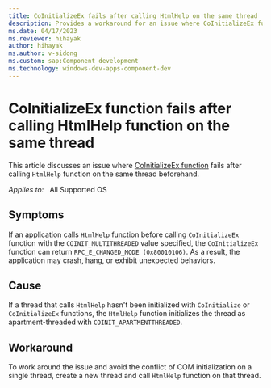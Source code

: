```yaml
---
title: CoInitializeEx fails after calling HtmlHelp on the same thread
description: Provides a workaround for an issue where CoInitializeEx function fails after calling HtmlHelp function on the same thread beforehand.
ms.date: 04/17/2023
ms.reviewer: hihayak
author: hihayak
ms.author: v-sidong
ms.custom: sap:Component development
ms.technology: windows-dev-apps-component-dev
---
```

# CoInitializeEx function fails after calling HtmlHelp function on the same thread

This article discusses an issue where [CoInitializeEx function](/windows/win32/api/combaseapi/nf-combaseapi-coinitializeex) fails after calling `HtmlHelp` function on the same thread beforehand.

_Applies to:_ &nbsp; All Supported OS

## Symptoms

If an application calls `HtmlHelp` function before calling `CoInitializeEx` function with the `COINIT_MULTITHREADED` value specified, the `CoInitializeEx` function can return `RPC_E_CHANGED_MODE (0x80010106)`. As a result, the application may crash, hang, or exhibit unexpected behaviors.

## Cause

If a thread that calls `HtmlHelp` hasn't been initialized with `CoInitialize` or `CoInitializeEx` functions, the `HtmlHelp` function initializes the thread as apartment-threaded with `COINIT_APARTMENTTHREADED`.

## Workaround

To work around the issue and avoid the conflict of COM initialization on a single thread, create a new thread and call `HtmlHelp` function on that thread.
